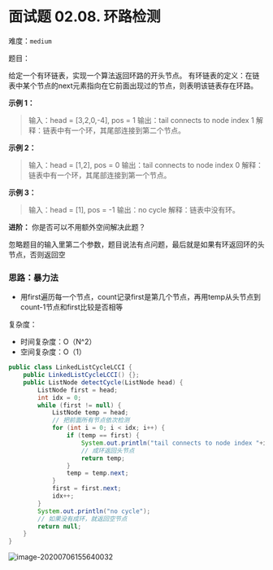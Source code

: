 # 面试题 02.08. 环路检测

 难度：`medium`

题目：

给定一个有环链表，实现一个算法返回环路的开头节点。
有环链表的定义：在链表中某个节点的next元素指向在它前面出现过的节点，则表明该链表存在环路。

**示例 1：**

> 输入：head = [3,2,0,-4], pos = 1
> 输出：tail connects to node index 1
> 解释：链表中有一个环，其尾部连接到第二个节点。

**示例 2：**

> 输入：head = [1,2], pos = 0
> 输出：tail connects to node index 0
> 解释：链表中有一个环，其尾部连接到第一个节点。

**示例 3：**

> 输入：head = [1], pos = -1
> 输出：no cycle
> 解释：链表中没有环。

**进阶：**
你是否可以不用额外空间解决此题？

忽略题目的输入里第二个参数，题目说法有点问题，最后就是如果有环返回环的头节点，否则返回空



### 思路：暴力法

- 用first遍历每一个节点，count记录first是第几个节点，再用temp从头节点到count-1节点和first比较是否相等



复杂度：

- 时间复杂度：O（N^2）
- 空间复杂度：O（1）

```java
public class LinkedListCycleLCCI {
    public LinkedListCycleLCCI() {};
    public ListNode detectCycle(ListNode head) {
        ListNode first = head;
        int idx = 0;
        while (first != null) {
            ListNode temp = head;
            // 把前面所有节点依次检测
            for (int i = 0; i < idx; i++) {
                if (temp == first) {
                    System.out.println("tail connects to node index "+i);
                    // 成环返回头节点
                    return temp;
                }
                temp = temp.next;
            }
            first = first.next;
            idx++;
        }
        System.out.println("no cycle");
        // 如果没有成环，就返回空节点
        return null;
    }
}

```

![image-20200706155640032](C:\Users\chen\AppData\Roaming\Typora\typora-user-images\image-20200706155640032.png)